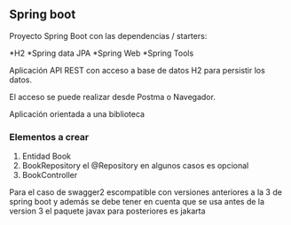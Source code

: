 ## Spring boot

Proyecto Spring Boot con las dependencias / starters:

*H2
*Spring data JPA
*Spring Web
*Spring Tools

Aplicación API REST con acceso a base de datos H2 para persistir los datos.

El acceso se puede realizar desde Postma o Navegador.

Aplicación orientada a una biblioteca

### Elementos a crear

1. Entidad Book
2. BookRepository
    el @Repository en algunos casos es opcional
3. BookController

Para el caso de swagger2 escompatible con versiones anteriores a la 3 de spring boot y además se debe tener en cuenta que se usa antes de la version 3 el paquete javax para posteriores es jakarta